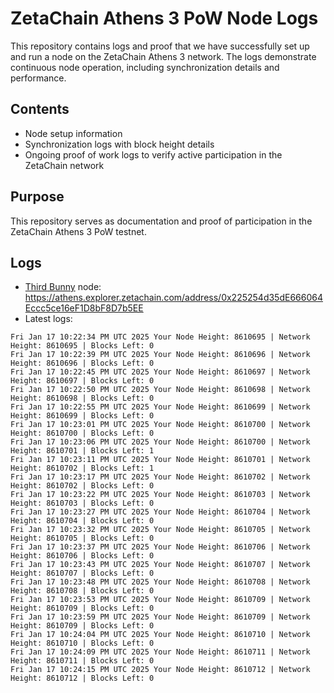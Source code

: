 # ZetaChain Athens 3 PoW Node Logs
This repository contains logs and proof that we have successfully set up and run a node on the ZetaChain Athens 3 network. The logs demonstrate continuous node operation, including synchronization details and performance.

## Contents
- Node setup information
- Synchronization logs with block height details
- Ongoing proof of work logs to verify active participation in the ZetaChain network

## Purpose
This repository serves as documentation and proof of participation in the ZetaChain Athens 3 PoW testnet.

## Logs

- [Third Bunny](https://thirdbunny.xyz/) node: https://athens.explorer.zetachain.com/address/0x225254d35dE666064Eccc5ce16eF1D8bF8D7b5EE
- Latest logs:
```
Fri Jan 17 10:22:34 PM UTC 2025 Your Node Height: 8610695 | Network Height: 8610695 | Blocks Left: 0
Fri Jan 17 10:22:39 PM UTC 2025 Your Node Height: 8610696 | Network Height: 8610696 | Blocks Left: 0
Fri Jan 17 10:22:45 PM UTC 2025 Your Node Height: 8610697 | Network Height: 8610697 | Blocks Left: 0
Fri Jan 17 10:22:50 PM UTC 2025 Your Node Height: 8610698 | Network Height: 8610698 | Blocks Left: 0
Fri Jan 17 10:22:55 PM UTC 2025 Your Node Height: 8610699 | Network Height: 8610699 | Blocks Left: 0
Fri Jan 17 10:23:01 PM UTC 2025 Your Node Height: 8610700 | Network Height: 8610700 | Blocks Left: 0
Fri Jan 17 10:23:06 PM UTC 2025 Your Node Height: 8610700 | Network Height: 8610701 | Blocks Left: 1
Fri Jan 17 10:23:11 PM UTC 2025 Your Node Height: 8610701 | Network Height: 8610702 | Blocks Left: 1
Fri Jan 17 10:23:17 PM UTC 2025 Your Node Height: 8610702 | Network Height: 8610702 | Blocks Left: 0
Fri Jan 17 10:23:22 PM UTC 2025 Your Node Height: 8610703 | Network Height: 8610703 | Blocks Left: 0
Fri Jan 17 10:23:27 PM UTC 2025 Your Node Height: 8610704 | Network Height: 8610704 | Blocks Left: 0
Fri Jan 17 10:23:32 PM UTC 2025 Your Node Height: 8610705 | Network Height: 8610705 | Blocks Left: 0
Fri Jan 17 10:23:37 PM UTC 2025 Your Node Height: 8610706 | Network Height: 8610706 | Blocks Left: 0
Fri Jan 17 10:23:43 PM UTC 2025 Your Node Height: 8610707 | Network Height: 8610707 | Blocks Left: 0
Fri Jan 17 10:23:48 PM UTC 2025 Your Node Height: 8610708 | Network Height: 8610708 | Blocks Left: 0
Fri Jan 17 10:23:53 PM UTC 2025 Your Node Height: 8610709 | Network Height: 8610709 | Blocks Left: 0
Fri Jan 17 10:23:59 PM UTC 2025 Your Node Height: 8610709 | Network Height: 8610709 | Blocks Left: 0
Fri Jan 17 10:24:04 PM UTC 2025 Your Node Height: 8610710 | Network Height: 8610710 | Blocks Left: 0
Fri Jan 17 10:24:09 PM UTC 2025 Your Node Height: 8610711 | Network Height: 8610711 | Blocks Left: 0
Fri Jan 17 10:24:15 PM UTC 2025 Your Node Height: 8610712 | Network Height: 8610712 | Blocks Left: 0
```
